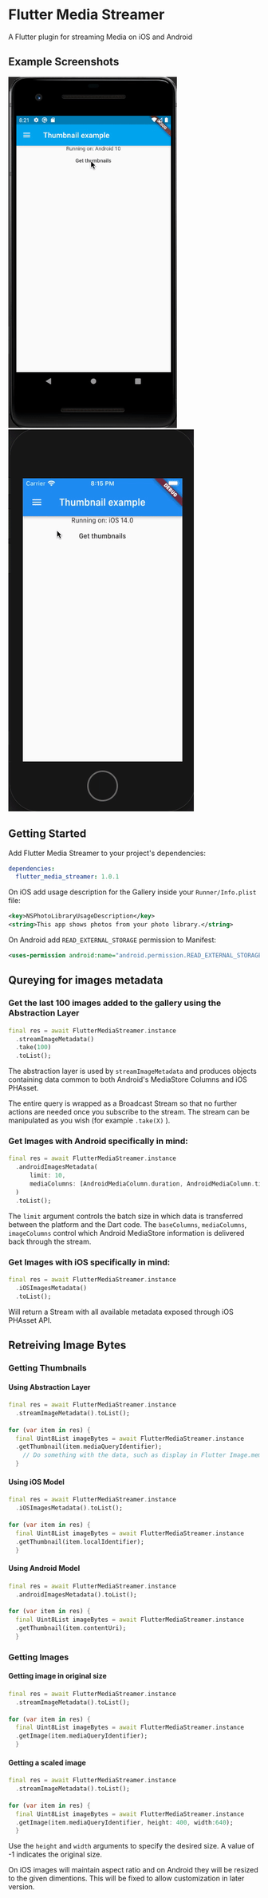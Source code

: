 # Flutter Media Streamer
  
A Flutter plugin for streaming Media on iOS and Android

## Example Screenshots
  ![](fms_android.gif)
  ![](fms_ios.gif)
## Getting Started  
  
Add Flutter Media Streamer to your project's dependencies:
```yaml
dependencies:
  flutter_media_streamer: 1.0.1
```
On iOS add usage description for the Gallery inside your `Runner/Info.plist` file:
```xml
<key>NSPhotoLibraryUsageDescription</key>
<string>This app shows photos from your photo library.</string>
```

On Android add `READ_EXTERNAL_STORAGE` permission to Manifest:
```xml
<uses-permission android:name="android.permission.READ_EXTERNAL_STORAGE"/>
```
 
## Qureying for images metadata
 
### Get the last 100 images added to the gallery using the Abstraction Layer
```dart
final res = await FlutterMediaStreamer.instance  
  .streamImageMetadata()
  .take(100)
  .toList();
```
The abstraction layer is used by `streamImageMetadata` and produces objects
containing data common to both Android's MediaStore Columns and iOS PHAsset.
 
The entire query is wrapped as a Broadcast Stream so that no further actions are needed once you subscribe to the stream.
The stream can be manipulated as you wish (for example `.take(X)` ).

### Get Images with Android specifically in mind:

```dart
final res = await FlutterMediaStreamer.instance  
  .androidImagesMetadata(
	  limit: 10,
	  mediaColumns: [AndroidMediaColumn.duration, AndroidMediaColumn.title]
  )
  .toList();
```
The `limit` argument controls the batch size in which data is transferred between the platform and the Dart code.
The `baseColumns`, `mediaColumns`, `imageColumns` control which Android MediaStore information is delivered back through the stream.

### Get Images with iOS specifically in mind:
```dart
final res = await FlutterMediaStreamer.instance  
  .iOSImagesMetadata()
  .toList();
```
Will return a Stream with all available metadata exposed through iOS PHAsset API.

## Retreiving Image Bytes

### Getting Thumbnails
#### Using Abstraction Layer
```dart
final res = await FlutterMediaStreamer.instance  
  .streamImageMetadata().toList();
    
for (var item in res) {
  final Uint8List imageBytes = await FlutterMediaStreamer.instance  
  .getThumbnail(item.mediaQueryIdentifier);
    // Do something with the data, such as display in Flutter Image.memory()
  }
```

#### Using iOS Model
```dart
final res = await FlutterMediaStreamer.instance  
  .iOSImagesMetadata().toList();
    
for (var item in res) {
  final Uint8List imageBytes = await FlutterMediaStreamer.instance  
  .getThumbnail(item.localIdentifier);
  }
```
#### Using Android Model
```dart
final res = await FlutterMediaStreamer.instance  
  .androidImagesMetadata().toList();
    
for (var item in res) {
  final Uint8List imageBytes = await FlutterMediaStreamer.instance  
  .getThumbnail(item.contentUri);
  }
```
### Getting Images

#### Getting image in original size
```dart
final res = await FlutterMediaStreamer.instance  
  .streamImageMetadata().toList();
    
for (var item in res) {
  final Uint8List imageBytes = await FlutterMediaStreamer.instance  
  .getImage(item.mediaQueryIdentifier);
  }
```
#### Getting a scaled image
```dart
final res = await FlutterMediaStreamer.instance  
  .streamImageMetadata().toList();
    
for (var item in res) {
  final Uint8List imageBytes = await FlutterMediaStreamer.instance  
  .getImage(item.mediaQueryIdentifier, height: 400, width:640);
  }
```
Use the `height` and `width` arguments to specify the desired size.
A value of -1 indicates the original size.

On iOS images will maintain aspect ratio and on Android they will be resized to the given dimentions. This will be fixed to allow customization in later version.
